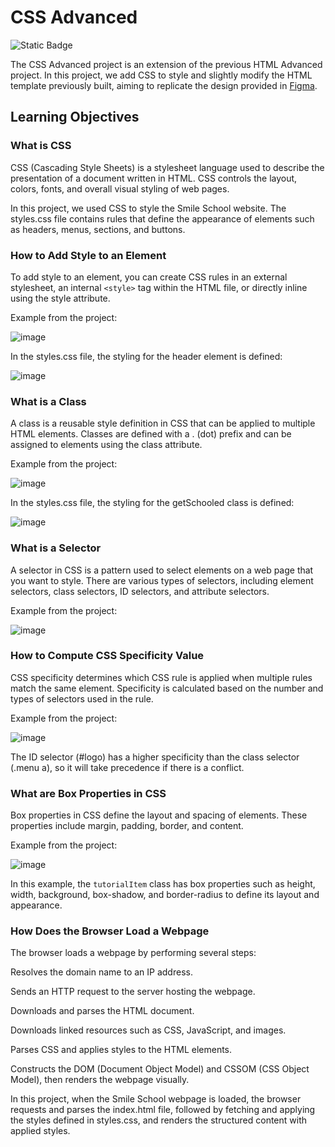 # CSS Advanced
![Static Badge](https://img.shields.io/badge/CSS-239120?&style=for-the-badge&logo=css3&logoColor=white)

The CSS Advanced project is an extension of the previous HTML Advanced project. In this project, we add CSS to style and slightly modify the HTML template previously built, aiming to replicate the design provided in [Figma](https://www.figma.com/file/XrEAsu1vQj5fhVaNG38d2W/Homepage?type=design&node-id=0-1&mode=design&t=odbpkpcMXB66kvTC-0).

## Learning Objectives

### What is CSS
CSS (Cascading Style Sheets) is a stylesheet language used to describe the presentation of a document written in HTML. CSS controls the layout, colors, fonts, and overall visual styling of web pages.

In this project, we used CSS to style the Smile School website. The styles.css file contains rules that define the appearance of elements such as headers, menus, sections, and buttons.

### How to Add Style to an Element

To add style to an element, you can create CSS rules in an external stylesheet, an internal `<style>` tag within the HTML file, or directly inline using the style attribute.

Example from the project:

![image](https://github.com/ThatsVie/atlas-web-development/assets/143755961/1bb50032-8724-4eca-9225-6f4c910f109e)


In the styles.css file, the styling for the header element is defined:

![image](https://github.com/ThatsVie/atlas-web-development/assets/143755961/508444fb-08b2-4eca-a92f-f2a9f8022964)


### What is a Class

A class is a reusable style definition in CSS that can be applied to multiple HTML elements. Classes are defined with a . (dot) prefix and can be assigned to elements using the class attribute.

Example from the project:

![image](https://github.com/ThatsVie/atlas-web-development/assets/143755961/0e05c01f-ce66-403f-bb29-6f85feff6199)


In the styles.css file, the styling for the getSchooled class is defined:

![image](https://github.com/ThatsVie/atlas-web-development/assets/143755961/23389650-9a9c-45a7-b45a-1d9cb96fc959)


### What is a Selector

A selector in CSS is a pattern used to select elements on a web page that you want to style. There are various types of selectors, including element selectors, class selectors, ID selectors, and attribute selectors.

Example from the project:

![image](https://github.com/ThatsVie/atlas-web-development/assets/143755961/4d606e3c-0067-4093-861e-21ae90af2990)

### How to Compute CSS Specificity Value
CSS specificity determines which CSS rule is applied when multiple rules match the same element. Specificity is calculated based on the number and types of selectors used in the rule.

Example from the project:

![image](https://github.com/ThatsVie/atlas-web-development/assets/143755961/27c2975e-2ca2-4f02-b893-597e134f8cca)

The ID selector (#logo) has a higher specificity than the class selector (.menu a), so it will take precedence if there is a conflict.

### What are Box Properties in CSS

Box properties in CSS define the layout and spacing of elements. These properties include margin, padding, border, and content.

Example from the project:

![image](https://github.com/ThatsVie/atlas-web-development/assets/143755961/1c33947a-aa09-4dbd-8332-33ffbdc730c2)

In this example, the `tutorialItem` class has box properties such as height, width, background, box-shadow, and border-radius to define its layout and appearance.

### How Does the Browser Load a Webpage

The browser loads a webpage by performing several steps:

Resolves the domain name to an IP address.

Sends an HTTP request to the server hosting the webpage.

Downloads and parses the HTML document.

Downloads linked resources such as CSS, JavaScript, and images.

Parses CSS and applies styles to the HTML elements.

Constructs the DOM (Document Object Model) and CSSOM (CSS Object Model), then renders the webpage visually.


In this project, when the Smile School webpage is loaded, the browser requests and parses the index.html file, followed by fetching and applying the styles defined in styles.css, and renders the structured content with applied styles.
